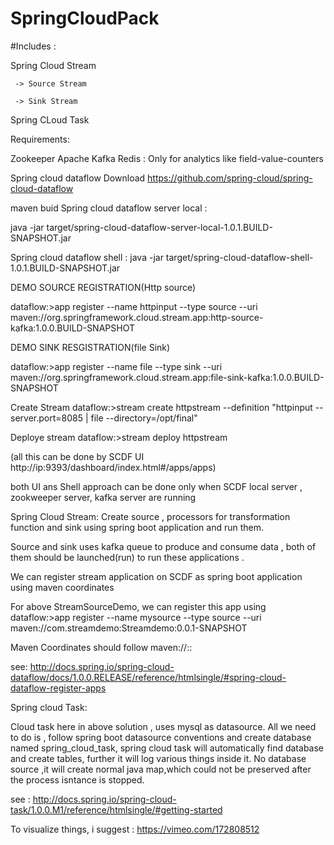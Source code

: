 # SpringCloudPack

#Includes :

 Spring Cloud Stream
   
     -> Source Stream
   
     -> Sink Stream
     
 Spring CLoud Task



Requirements:

Zookeeper
Apache Kafka
Redis : Only for analytics like field-value-counters

Spring cloud dataflow Download 
https://github.com/spring-cloud/spring-cloud-dataflow

maven buid 
Spring cloud dataflow server local :

java -jar target/spring-cloud-dataflow-server-local-1.0.1.BUILD-SNAPSHOT.jar

Spring cloud dataflow shell :
java -jar target/spring-cloud-dataflow-shell-1.0.1.BUILD-SNAPSHOT.jar

DEMO SOURCE REGISTRATION(Http source)

dataflow:>app register --name httpinput --type source --uri maven://org.springframework.cloud.stream.app:http-source-kafka:1.0.0.BUILD-SNAPSHOT

DEMO SINK RESGISTRATION(file Sink)

dataflow:>app register --name file --type sink --uri maven://org.springframework.cloud.stream.app:file-sink-kafka:1.0.0.BUILD-SNAPSHOT

Create Stream
dataflow:>stream create httpstream --definition "httpinput --server.port=8085 | file --directory=/opt/final"

Deploye stream
dataflow:>stream deploy httpstream

(all this can be done by SCDF UI http://ip:9393/dashboard/index.html#/apps/apps) 

both UI ans Shell approach can be done only when SCDF local server , zookweeper server, kafka server are running 


Spring Cloud Stream:
 Create source , processors for transformation function and sink using spring boot application and run them.

 Source and sink uses kafka queue to produce and consume data , both of them should be launched(run) to run these applications .


 We can register stream application on SCDF as spring boot application using maven coordinates
  
  For above StreamSourceDemo, 
  we can register this app using 
  dataflow:>app register --name mysource --type source --uri maven://com.streamdemo:Streamdemo:0.0.1-SNAPSHOT

  Maven Coordinates should follow  maven://<groupId>:<artifactId>:<version>

  see: http://docs.spring.io/spring-cloud-dataflow/docs/1.0.0.RELEASE/reference/htmlsingle/#spring-cloud-dataflow-register-apps

  Spring cloud Task:

  Cloud task here in above solution , uses mysql as datasource. 
  All we need to do is , follow spring boot datasource conventions and create database named spring_cloud_task, spring cloud task will automatically find database and create tables, further it will log various things inside it. 
  No database source ,it will create normal java map,which could not be preserved after the process isntance is stopped.

  see : http://docs.spring.io/spring-cloud-task/1.0.0.M1/reference/htmlsingle/#getting-started

  To visualize things, i suggest : https://vimeo.com/172808512




